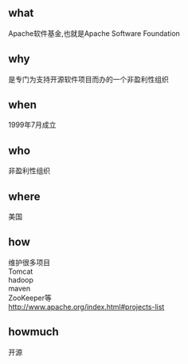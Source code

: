 ## what
Apache软件基金,也就是Apache Software Foundation
## why
是专门为支持开源软件项目而办的一个非盈利性组织
## when
1999年7月成立
## who
非盈利性组织
## where
美国
## how
维护很多项目  
Tomcat  
hadoop  
maven  
ZooKeeper等  
http://www.apache.org/index.html#projects-list
## howmuch
开源  